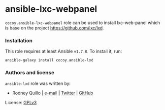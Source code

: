 # ansible-lxc-webpanel

`cocoy.ansible-lxc-webpanel` role can be used to install lxc-web-panel which is base on the project 
https://github.com/lxc/lxd.

### Installation

This role requires at least Ansible `v1.7.0`. To install it, run:

    ansible-galaxy install cocoy.ansible-lxd

### Authors and license

`ansible-lxd` role was written by:
- Rodney Quillo | [e-mail](mailto:rodney@capsunlock.net) | [Twitter](https://twitter.com/imcocoy) | [GitHub](https://github.com/cocoy)

License: [GPLv3](https://tldrlegal.com/license/gnu-general-public-license-v3-%28gpl-3%29)
